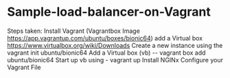 # Sample-load-balancer-on-Vagrant
Steps taken: 
  Install Vagrant  (Vagrantbox Image https://app.vagrantup.com/ubuntu/boxes/bionic64)
  add a  Virtual box https://www.virtualbox.org/wiki/Downloads
  Create a new instance using the vagrant init ubuntu/bionic64
  Add a Virtual box (vb) -- vagrant box add ubuntu/bionic64
  Start up vb using - vagrant up
  Install NGINx
  Configure your Vagrant File 
  
